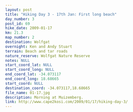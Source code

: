 ```yaml
---
layout: post
title: "Hiking Day 3 - 17th Jan: First long beach"
day_number: 3
post_id: 69
hike_date: 2009-01-17
km: 21.3
map_number: 2
destination: Wolfgat
overnight: Ken and Andy Stuart
terrain: Beach and tar roads
nature_reserve: Wolfgat Nature Reserve
notes: NULL
start_coord_lat: NULL
start_coord_long: NULL
end_coord_lat: -34.073117
end_coord_long: 18.68665
start_coord: NULL
destination_coord: -34.073117,18.68665
file_name: 01-17.jpg
description: Morning at Muizemberg.
link: http://www.cape2kosi.com/2009/01/17/hiking-day-3/
---
```

